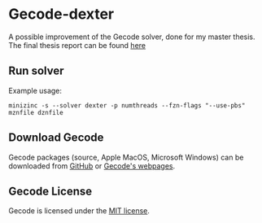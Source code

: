 # Gecode-dexter

A possible improvement of the Gecode solver, done for my master thesis.
The final thesis report can be found [here](https://www.diva-portal.org/smash/record.jsf?pid=diva2%3A1876143&dswid=-6428)

## Run solver
Example usage: 
```
minizinc -s --solver dexter -p numthreads --fzn-flags "--use-pbs" mznfile dznfile
```

## Download Gecode

Gecode packages (source, Apple MacOS, Microsoft Windows) can be downloaded from
[GitHub](https://github.com/Gecode/gecode/releases)
or
[Gecode's webpages](https://gecode.github.io/download.html).

## Gecode License

Gecode is licensed under the
[MIT license](https://github.com/Gecode/gecode/blob/master/LICENSE).
